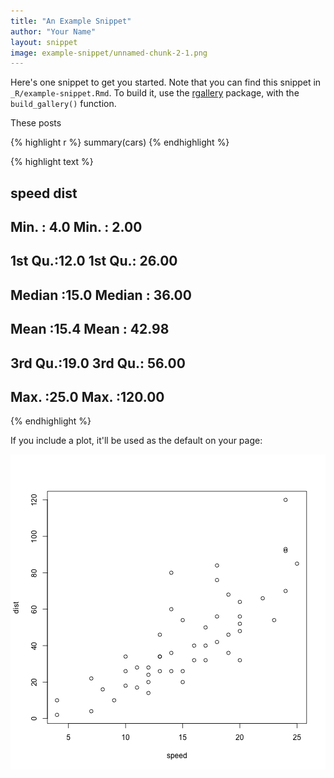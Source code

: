 ```yaml
---
title: "An Example Snippet"
author: "Your Name"
layout: snippet
image: example-snippet/unnamed-chunk-2-1.png
---
```


Here's one snippet to get you started. Note that you can find this snippet in `_R/example-snippet.Rmd`. To build it, use the [rgallery](https://github.com/dgrtwo/rgallery) package, with the `build_gallery()` function.

These posts


{% highlight r %}
summary(cars)
{% endhighlight %}



{% highlight text %}
##      speed           dist       
##  Min.   : 4.0   Min.   :  2.00  
##  1st Qu.:12.0   1st Qu.: 26.00  
##  Median :15.0   Median : 36.00  
##  Mean   :15.4   Mean   : 42.98  
##  3rd Qu.:19.0   3rd Qu.: 56.00  
##  Max.   :25.0   Max.   :120.00
{% endhighlight %}

If you include a plot, it'll be used as the default on your page:

![center](/images/example-snippet/unnamed-chunk-2-1.png) 
